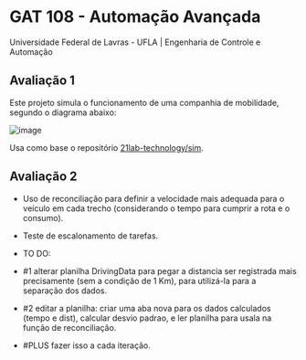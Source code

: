 # GAT 108 - Automação Avançada 
Universidade Federal de Lavras - UFLA | Engenharia de Controle e Automação

## Avaliação 1

Este projeto simula o funcionamento de uma companhia de mobilidade, segundo o diagrama abaixo:

![image](https://github.com/felipedpgabriel/sim/assets/79221267/44d56343-0071-453c-93e5-a3a507036046)

Usa como base o repositório [21lab-technology/sim](https://github.com/21lab-technology/sim).

## Avaliação 2

* Uso de reconciliação para definir a velocidade mais adequada para o veículo em cada trecho (considerando o tempo para cumprir a rota e o consumo).
* Teste de escalonamento de tarefas.

* TO DO:
* #1 alterar planilha DrivingData para pegar a distancia ser registrada mais precisamente (sem a condição de 1 Km), para utilizá-la para a separação dos dados.
* #2 editar a planilha: criar uma aba nova para os dados calculados (tempo e dist), calcular desvio padrao, e ler planilha para usala na função de reconciliação.
* #PLUS fazer isso a cada iteração.